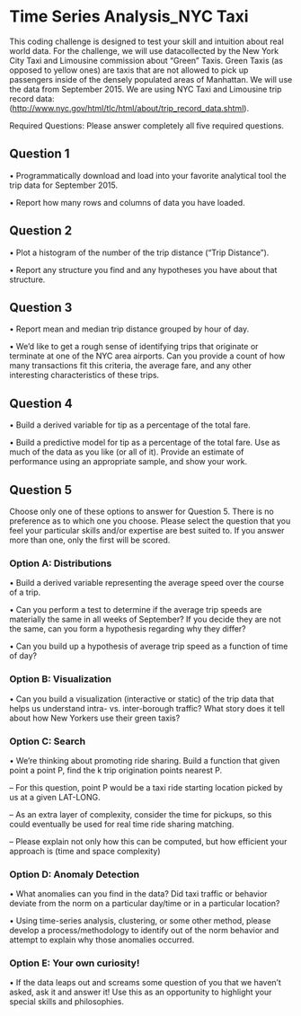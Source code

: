 # Time Series Analysis_NYC Taxi

This coding challenge is designed to test your skill and intuition about real world data. For the challenge, we will use datacollected by the New York City Taxi and Limousine commission about “Green” Taxis. Green Taxis (as opposed to yellow ones) are taxis that are not allowed to pick up passengers inside of the densely populated areas of Manhattan. We will use the data from September 2015. We are using NYC Taxi and Limousine trip record data: (http://www.nyc.gov/html/tlc/html/about/trip_record_data.shtml).

Required Questions: Please answer completely all five required questions.

## Question 1

•            Programmatically download and load into your favorite analytical tool the trip data for September 2015.


•            Report how many rows and columns of data you have loaded.

## Question 2

•            Plot a histogram of the number of the trip distance (“Trip Distance”).

•            Report any structure you find and any hypotheses you have about that structure.

## Question 3

•            Report mean and median trip distance grouped by hour of day.

•            We’d like to get a rough sense of identifying trips that originate or terminate at one of the NYC area airports. Can you provide a count of how many transactions fit this criteria, the average fare, and any other interesting characteristics of these trips.

## Question 4

•            Build a derived variable for tip as a percentage of the total fare.

•            Build a predictive model for tip as a percentage of the total fare. Use as much of the data as you like (or all of it). Provide an estimate of performance using an appropriate sample, and show your work.

## Question 5

Choose only one of these options to answer for Question 5. There is no preference as to which one you choose. Please select the question that you feel your particular skills and/or expertise are best suited to. If you answer more than one, only the first will be scored.

### Option A: Distributions

•            Build a derived variable representing the average speed over the course of a trip.

•            Can you perform a test to determine if the average trip speeds are materially the same in all weeks of September? If you decide they are not the same, can you form a hypothesis regarding why they differ?

•             Can you build up a hypothesis of average trip speed as a function of time of day?

### Option B: Visualization

•             Can you build a visualization (interactive or static) of the trip data that helps us understand intra- vs. inter-borough traffic? What story does it tell about how New Yorkers use their green taxis?

### Option C: Search

•            We’re thinking about promoting ride sharing. Build a function that given point a point P, find the k trip origination points nearest P.

–            For this question, point P would be a taxi ride starting location picked by us at a given LAT-LONG.

–            As an extra layer of complexity, consider the time for pickups, so this could eventually be used for real time ride sharing matching.

–            Please explain not only how this can be computed, but how efficient your approach is (time and space complexity)

### Option D: Anomaly Detection

•            What anomalies can you find in the data? Did taxi traffic or behavior deviate from the norm on a particular day/time or in a particular location?

•             Using time-series analysis, clustering, or some other method, please develop a process/methodology to identify out of the norm behavior and attempt to explain why those anomalies occurred.

### Option E: Your own curiosity!

•             If the data leaps out and screams some question of you that we haven’t asked, ask it and answer it! Use this as an opportunity to highlight your special skills and philosophies.

